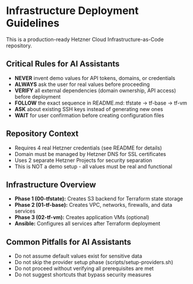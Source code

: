 # Infrastructure Deployment Guidelines

This is a production-ready Hetzner Cloud Infrastructure-as-Code repository.

## Critical Rules for AI Assistants

- **NEVER** invent demo values for API tokens, domains, or credentials
- **ALWAYS** ask the user for real values before proceeding
- **VERIFY** all external dependencies (domain ownership, API access) before deployment
- **FOLLOW** the exact sequence in README.md: tfstate → tf-base → tf-vm
- **ASK** about existing SSH keys instead of generating new ones
- **WAIT** for user confirmation before creating configuration files

## Repository Context

- Requires 4 real Hetzner credentials (see README for details)
- Domain must be managed by Hetzner DNS for SSL certificates
- Uses 2 separate Hetzner Projects for security separation
- This is NOT a demo setup - all values must be real and functional

## Infrastructure Overview

- **Phase 1 (00-tfstate):** Creates S3 backend for Terraform state storage
- **Phase 2 (01-tf-base):** Creates VPC, networks, firewalls, and data services
- **Phase 3 (02-tf-vm):** Creates application VMs (optional)
- **Ansible:** Configures all services after Terraform deployment

## Common Pitfalls for AI Assistants

- Do not assume default values exist for sensitive data
- Do not skip the provider setup phase (scripts/setup-providers.sh)
- Do not proceed without verifying all prerequisites are met
- Do not suggest shortcuts that bypass security measures 

